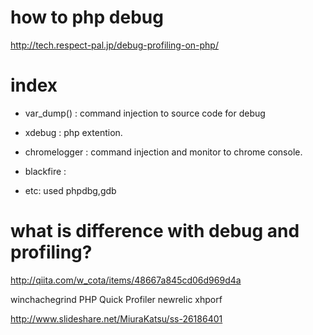 # how to php debug

http://tech.respect-pal.jp/debug-profiling-on-php/

# index
- var_dump() : command injection to source code for debug
- xdebug : php extention.
- chromelogger : command injection and monitor to chrome console.
- blackfire : 

- etc: used phpdbg,gdb

# what is difference with debug and profiling?

http://qiita.com/w_cota/items/48667a845cd06d969d4a

winchachegrind
PHP Quick Profiler
newrelic
xhporf

http://www.slideshare.net/MiuraKatsu/ss-26186401




